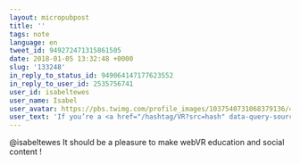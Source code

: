 ```yaml
---
layout: micropubpost
title: ''
tags: note
language: en
tweet_id: 949272471315861505
date: 2018-01-05 13:32:48 +0000
slug: '133248'
in_reply_to_status_id: 949064147177623552
in_reply_to_user_id: 2535756741
user_id: isabeltewes
user_name: Isabel
user_avatar: https://pbs.twimg.com/profile_images/1037540731068379136/4QeqV6mA.jpg
user_text: 'If you’re a <a href="/hashtag/VR?src=hash" data-query-source="hashtag_click" class="twitter-hashtag pretty-link js-nav" dir="ltr"><s>#</s><b>VR</b></a> dev building non-games content and you’re looking for an Oculus Go dev kit, give me a shout! Just got back in the office and have renewed energy <img class="Emoji Emoji--forText" src="https://abs.twimg.com/emoji/v2/72x72/26a1.png" draggable="false" alt="⚡️" title="Signe de haute tension" aria-label="Emoji: Signe de haute tension">Would love to get these kits into good and capable dev hands <img class="Emoji Emoji--forText" src="https://abs.twimg.com/emoji/v2/72x72/1f929.png" draggable="false" alt="🤩" title="En admiration" aria-label="Emoji: En admiration"><a href="https://t.co/zXHar0ORU2" class="twitter-timeline-link u-hidden" data-pre-embedded="true" dir="ltr">pic.twitter.com/zXHar0ORU2</a>'
---
```

@isabeltewes It should be a pleasure to make webVR education and social content !
